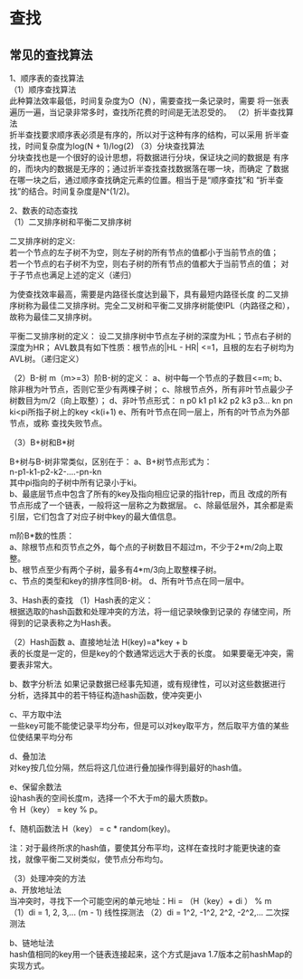 # 查找

## 常见的查找算法
1、顺序表的查找算法  
（1）顺序查找算法  
此种算法效率最低，时间复杂度为O（N），需要查找一条记录时，需要
将一张表遍历一遍，当记录非常多时，查找所花费的时间是无法忍受的。 
（2）折半查找算法  
折半查找要求顺序表必须是有序的，所以对于这种有序的结构，可以采用
折半查找，时间复杂度为log(N + 1)/log(2)
（3）分块查找算法  
分块查找也是一个很好的设计思想，将数据进行分块，保证块之间的数据是
有序的，而块内的数据是无序的；通过折半查找查找数据落在哪一块，而确定
了数据在哪一块之后，通过顺序查找确定元素的位置。相当于是“顺序查找”和
“折半查找”的结合。时间复杂度是N^(1/2)。

2、数表的动态查找  
（1）二叉排序树和平衡二叉排序树
  
二叉排序树的定义:  
若一个节点的左子树不为空，则左子树的所有节点的值都小于当前节点的值；  
若一个节点的右子树不为空，则右子树的所有节点的值都大于当前节点的值；
对于子节点也满足上述的定义（递归）  

为使查找效率最高，需要是内路径长度达到最下，具有最短内路径长度
的二叉排序树称为最佳二叉排序树。完全二叉树和平衡二叉排序树能使IPL（内路径之和），
故称为最佳二叉排序树。

平衡二叉排序树的定义：
设二叉排序树中节点左子树的深度为HL；节点右子树的深度为HR；
AVL数具有如下性质：根节点的|HL - HR| <=1，且根的左右子树均为AVL树。（递归定义）


（2）B-树
m（m>=3）阶B-树的定义：
a、树中每一个节点的子数目<=m;
b、除非根为叶节点，否则它至少有两棵子树；
c、除根节点外，所有非叶节点最少子树数目为m/2（向上取整）；
d、非叶节点形式：
n p0 k1 p1 k2 p2 k3 p3... kn pn
ki<pi所指子树上的key <k(i+1)
e、所有叶节点在同一层上，所有的叶节点为外部节点，或称
查找失败节点。

（3）B+树和B*树

B+树与B-树非常类似，区别在于：
a、B+树节点形式为：  
n-p1-k1-p2-k2-....-pn-kn  
其中pi指向的子树中所有记录小于ki。  
b、最底层节点中包含了所有的key及指向相应记录的指针rep，而且
改成的所有节点形成了一个链表，一般将这一层称之为数据层。
c、除最低层外，其余都是索引层，它们包含了对应子树中key的最大值信息。

m阶B*数的性质：  
a、除根节点和页节点之外，每个点的子树数目不超过m，不少于2\*m/2向上取整。  
b、根节点至少有两个子树，最多有4\*m/3向上取整棵子树。  
c、节点的类型和key的排序性同B-树。
d、所有叶节点在同一层中。

3、Hash表的查找
（1）Hash表的定义：  
根据选取的hash函数和处理冲突的方法，将一组记录映像到记录的
存储空间，所得到的记录表称之为Hash表。  

（2）Hash函数
a、直接地址法
H(key)=a\*key + b  
表的长度是一定的，但是key的个数通常远远大于表的长度。
如果要毫无冲突，需要表非常大。

b、数字分析法
如果记录数据已经事先知道，或有规律性，可以对这些数据进行
分析，选择其中的若干特征构造hash函数，使冲突更小

c、平方取中法  
一些key可能不能使记录平均分布，但是可以对key取平方，然后取平方值的某些位使结果平均分布  

d、叠加法  
对key按几位分隔，然后将这几位进行叠加操作得到最好的hash值。

e、保留余数法  
设hash表的空间长度m，选择一个不大于m的最大质数p。  
令 H（key） = key % p。

f、随机函数法
H（key） = c * random(key)。

注：对于最终所求的hash值，要使其分布平均，这样在查找时才能更快速的查找，就像平衡二叉树类似，使节点分布均匀。


（3）处理冲突的方法  
a、开放地址法  
当冲突时，寻找下一个可能空闲的单元地址：Hi = （H（key）+ di ） % m  
（1）di = 1, 2, 3,... (m - 1) 线性探测法
（2）di = 1^2, -1^2, 2^2, -2^2,... 二次探测法

b、链地址法  
hash值相同的key用一个链表连接起来，这个方式是java 1.7版本之前hashMap的实现方式。